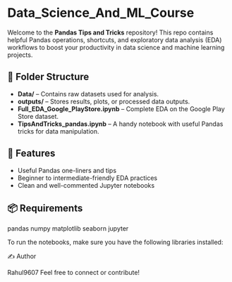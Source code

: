 # Data_Science_And_ML_Course

Welcome to the **Pandas Tips and Tricks** repository! This repo contains helpful Pandas operations, shortcuts, and exploratory data analysis (EDA) workflows to boost your productivity in data science and machine learning projects.

## 📁 Folder Structure

- **Data/** – Contains raw datasets used for analysis.
- **outputs/** – Stores results, plots, or processed data outputs.
- **Full_EDA_Google_PlayStore.ipynb** – Complete EDA on the Google Play Store dataset.
- **TipsAndTricks_pandas.ipynb** – A handy notebook with useful Pandas tricks for data manipulation.

## 🚀 Features

- Useful Pandas one-liners and tips
- Beginner to intermediate-friendly EDA practices
- Clean and well-commented Jupyter notebooks

## 📦 Requirements
pandas
numpy
matplotlib
seaborn
jupyter

To run the notebooks, make sure you have the following libraries installed:

✍️ Author

Rahul9607
Feel free to connect or contribute!
